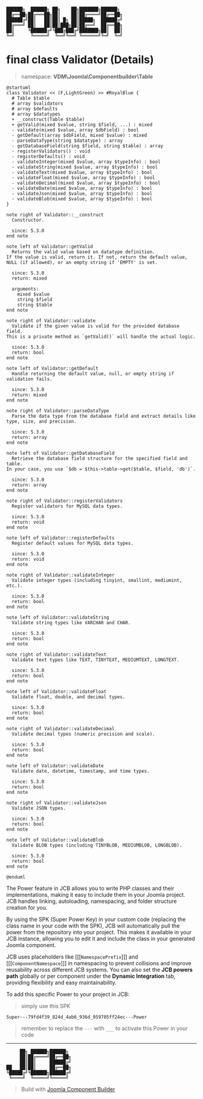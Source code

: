 ```
██████╗  ██████╗ ██╗    ██╗███████╗██████╗
██╔══██╗██╔═══██╗██║    ██║██╔════╝██╔══██╗
██████╔╝██║   ██║██║ █╗ ██║█████╗  ██████╔╝
██╔═══╝ ██║   ██║██║███╗██║██╔══╝  ██╔══██╗
██║     ╚██████╔╝╚███╔███╔╝███████╗██║  ██║
╚═╝      ╚═════╝  ╚══╝╚══╝ ╚══════╝╚═╝  ╚═╝
```
# final class Validator (Details)
> namespace: **VDM\Joomla\Componentbuilder\Table**

```uml
@startuml
class Validator << (F,LightGreen) >> #RoyalBlue {
  # Table $table
  # array $validators
  # array $defaults
  # array $datatypes
  + __construct(Table $table)
  + getValid(mixed $value, string $field, ...) : mixed
  - validate(mixed $value, array $dbField) : bool
  - getDefault(array $dbField, mixed $value) : mixed
  - parseDataType(string $datatype) : array
  - getDatabaseField(string $field, string $table) : array
  - registerValidators() : void
  - registerDefaults() : void
  - validateInteger(mixed $value, array $typeInfo) : bool
  - validateString(mixed $value, array $typeInfo) : bool
  - validateText(mixed $value, array $typeInfo) : bool
  - validateFloat(mixed $value, array $typeInfo) : bool
  - validateDecimal(mixed $value, array $typeInfo) : bool
  - validateDate(mixed $value, array $typeInfo) : bool
  - validateJson(mixed $value, array $typeInfo) : bool
  - validateBlob(mixed $value, array $typeInfo) : bool
}

note right of Validator::__construct
  Constructor.

  since: 5.3.0
end note

note left of Validator::getValid
  Returns the valid value based on datatype definition.
If the value is valid, return it. If not, return the default value,
NULL (if allowed), or an empty string if 'EMPTY' is set.

  since: 5.3.0
  return: mixed
  
  arguments:
    mixed $value
    string $field
    string $table
end note

note right of Validator::validate
  Validate if the given value is valid for the provided database field.
This is a private method as `getValid()` will handle the actual logic.

  since: 5.3.0
  return: bool
end note

note left of Validator::getDefault
  Handle returning the default value, null, or empty string if validation fails.

  since: 5.3.0
  return: mixed
end note

note right of Validator::parseDataType
  Parse the data type from the database field and extract details like type, size, and precision.

  since: 5.3.0
  return: array
end note

note left of Validator::getDatabaseField
  Retrieve the database field structure for the specified field and table.
In your case, you use `$db = $this->table->get($table, $field, 'db')`.

  since: 5.3.0
  return: array
end note

note right of Validator::registerValidators
  Register validators for MySQL data types.

  since: 5.3.0
  return: void
end note

note left of Validator::registerDefaults
  Register default values for MySQL data types.

  since: 5.3.0
  return: void
end note

note right of Validator::validateInteger
  Validate integer types (including tinyint, smallint, mediumint, etc.).

  since: 5.3.0
  return: bool
end note

note left of Validator::validateString
  Validate string types like VARCHAR and CHAR.

  since: 5.3.0
  return: bool
end note

note right of Validator::validateText
  Validate text types like TEXT, TINYTEXT, MEDIUMTEXT, LONGTEXT.

  since: 5.3.0
  return: bool
end note

note left of Validator::validateFloat
  Validate float, double, and decimal types.

  since: 5.3.0
  return: bool
end note

note right of Validator::validateDecimal
  Validate decimal types (numeric precision and scale).

  since: 5.3.0
  return: bool
end note

note left of Validator::validateDate
  Validate date, datetime, timestamp, and time types.

  since: 5.3.0
  return: bool
end note

note right of Validator::validateJson
  Validate JSON types.

  since: 5.3.0
  return: bool
end note

note left of Validator::validateBlob
  Validate BLOB types (including TINYBLOB, MEDIUMBLOB, LONGBLOB).

  since: 5.3.0
  return: bool
end note
 
@enduml
```

The Power feature in JCB allows you to write PHP classes and their implementations, making it easy to include them in your Joomla project. JCB handles linking, autoloading, namespacing, and folder structure creation for you.

By using the SPK (Super Power Key) in your custom code (replacing the class name in your code with the SPK), JCB will automatically pull the power from the repository into your project. This makes it available in your JCB instance, allowing you to edit it and include the class in your generated Joomla component.

JCB uses placeholders like [[[`NamespacePrefix`]]] and [[[`ComponentNamespace`]]] in namespacing to prevent collisions and improve reusability across different JCB systems. You can also set the **JCB powers path** globally or per component under the **Dynamic Integration** tab, providing flexibility and easy maintainability.

To add this specific Power to your project in JCB:

> simply use this SPK
```
Super---79fd4f39_824d_4ab6_936d_959705ff24ec---Power
```
> remember to replace the `---` with `___` to activate this Power in your code

---
```
     ██╗ ██████╗██████╗
     ██║██╔════╝██╔══██╗
     ██║██║     ██████╔╝
██   ██║██║     ██╔══██╗
╚█████╔╝╚██████╗██████╔╝
 ╚════╝  ╚═════╝╚═════╝
```
> Build with [Joomla Component Builder](https://git.vdm.dev/joomla/Component-Builder)

